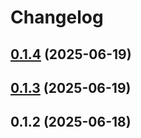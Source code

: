 # Changelog

## [0.1.4](https://github.com/unternet-co/kernel/compare/v0.1.3...v0.1.4) (2025-06-19)

## [0.1.3](https://github.com/unternet-co/kernel/compare/v0.1.2...v0.1.3) (2025-06-19)

## 0.1.2 (2025-06-18)
